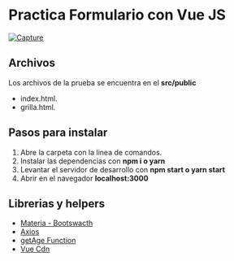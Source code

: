 # Practica Formulario con Vue JS
[![Capture](https://repository-images.githubusercontent.com/338726009/3523b480-a765-11eb-8b36-5e936a4ee403 "Capture")](https://repository-images.githubusercontent.com/338726009/3523b480-a765-11eb-8b36-5e936a4ee403 "Capture")
## Archivos
Los archivos de la prueba se encuentra en el **src/public**
- index.html.
- grilla.html.
## Pasos para instalar
1. Abre la carpeta con la linea de comandos.
2. Instalar las dependencias con **npm i o yarn**
3. Levantar el servidor de desarrollo con **npm start o yarn start**
4. Abrir en el navegador **localhost:3000**
## Librerias y helpers
- [ Materia - Bootswacth](https://bootswatch.com/materia/ " Materia - Bootswacth")
- [Axios](https://github.com/axios/axios "Axios")
- [getAge Function](https://gist.github.com/alfonsfoubert/6828789 "getAge Function")
- [Vue Cdn](https://vuejs.org/ "Vue Cdn")
